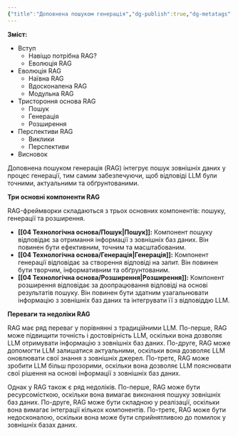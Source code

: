 ```yaml
---
{"title":"Доповнена пошуком генерація","dg-publish":true,"dg-metatags":null,"dg-home":null,"permalink":"/04-tehnologichna-osnova/dopovnena-poshukom-generacziya/","dgPassFrontmatter":true,"noteIcon":""}
---
```


**Зміст:**

- Вступ
    - Навіщо потрібна RAG?
    - Еволюція RAG
- Еволюція RAG
    - Наївна RAG
    - Вдосконалена RAG
    - Модульна RAG
- Тристороння основа RAG
    - Пошук
    - Генерація
    - Розширення
- Перспективи RAG
    - Виклики
    - Перспективи
- Висновок

Доповнена пошуком генерація (RAG) інтегрує пошук зовнішніх даних у процес генерації, тим самим забезпечуючи, щоб відповіді LLM були точними, актуальними та обґрунтованими.

**Три основні компоненти RAG**

RAG-фреймворки складаються з трьох основних компонентів: пошуку, генерації та розширення.

* **[[04 Технологічна основа/Пошук\|Пошук]]:** Компонент пошуку відповідає за отримання інформації з зовнішніх баз даних. Він повинен бути ефективним, точним та масштабованим.
* **[[04 Технологічна основа/Генерація\|Генерація]]:** Компонент генерації відповідає за створення відповіді на запит. Він повинен бути творчим, інформативним та обґрунтованим.
* **[[04 Технологічна основа/Розширення\|Розширення]]:** Компонент розширення відповідає за доопрацювання відповіді на основі результатів пошуку. Він повинен бути здатним узагальнювати інформацію з зовнішніх баз даних та інтегрувати її з відповіддю LLM.

**Переваги та недоліки RAG**

RAG має ряд переваг у порівнянні з традиційними LLM. По-перше, RAG може підвищити точність і достовірність LLM, оскільки вона дозволяє LLM отримувати інформацію з зовнішніх баз даних. По-друге, RAG може допомогти LLM залишатися актуальними, оскільки вона дозволяє LLM оновлювати свої знання з зовнішніх джерел. По-третє, RAG може зробити LLM більш прозорими, оскільки вона дозволяє LLM пояснювати свої рішення на основі інформації з зовнішніх баз даних.

Однак у RAG також є ряд недоліків. По-перше, RAG може бути ресурсомісткою, оскільки вона вимагає виконання пошуку зовнішніх баз даних. По-друге, RAG може бути складною у реалізації, оскільки вона вимагає інтеграції кількох компонентів. По-третє, RAG може бути недосконалою, оскільки вона може бути сприйнятливою до помилок у зовнішніх базах даних.